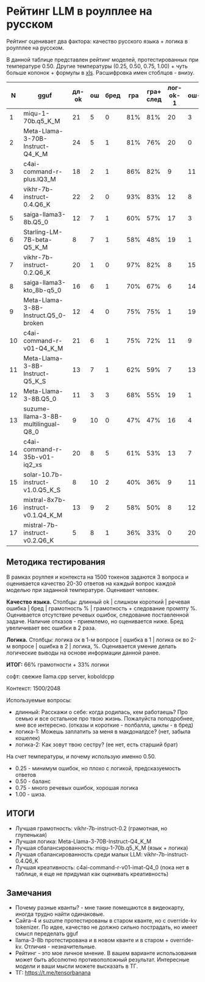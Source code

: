 ﻿# Рейтинг LLM в роулплее на русском

Рейтинг оценивает два фактора: качество русского языка + логика в роулплее на русском.

В данной таблице представлен рейтинг моделей, протестированных при температуре 0.50. Другие температуры (0.25, 0.50, 0.75, 1.00) + чуть больше колонок + формулы в [xls](https://github.com/Mozer/russian-llm-top/blob/main/%D1%80%D1%83%D1%81%D1%81%D0%BA%D0%B8%D0%B9-%D1%80%D0%B5%D0%B9%D1%82%D0%B8%D0%BD%D0%B3-llm-%D0%B2-%D1%80%D0%BE%D1%83%D0%BB%D0%BF%D0%BB%D0%B5%D0%B5.xlsx). Расшифровка имен стоблцов - внизу.


N | gguf | дл-ok | ош | бред | гра | гра+ след | лог-ok-1 | ош-1 | лог-ok-2 | ош-2 | лог | итог
--- | --- | --- | --- | --- | --- | --- | --- | --- | --- | --- | --- | ---
1 | miqu-1-70b.q5_K_M | 21 | 5 | 0 | 81% | 81% | 20 | 3 | 19 | 1 | 91% | 83%
2 | Meta-Llama-3-70B-Instruct-Q4_K_M | 24 | 5 | 1 | 81% | 76% | 20 | 0 | 20 | 0 | 100% | 83%
3 | c4ai-command-r-plus.IQ3_M | 18 | 2 | 1 | 86% | 82% | 9 | 11 | 19 | 1 | 70% | 77%
4 | vikhr-7b-instruct-0.4.Q6_K | 22 | 2 | 0 | 93% | 83% | 12 | 8 | 0 | 20 | 30% | 65%
5 | saiga-llama3-8b.Q5_0 | 12 | 7 | 1 | 60% | 57% | 17 | 3 | 13 | 7 | 75% | 62%
6 | Starling-LM-7B-beta-Q5_K_M | 8 | 7 | 1 | 58% | 48% | 19 | 1 | 17 | 3 | 90% | 61%
7 | vikhr-7b-instruct-0.2.Q6_K | 20 | 1 | 0 | 97% | 82% | 8 | 15 | 1 | 20 | 20% | 61%
8 | saiga-llama3-kto_8b-q5_0 | 16 | 6 | 1 | 70% | 67% | 6 | 14 | 14 | 6 | 50% | 61%
9 | Meta-Llama-3-8B-Instruct.Q5_0-broken | 12 | 4 | 0 | 75% | 75% | 1 | 19 | 12 | 8 | 33% | 60%
10 | c4ai-command-r-v01-Q4_K_M | 21 | 6 | 1 | 75% | 72% | 11 | 9 | 1 | 19 | 30% | 58%
11 | Meta-Llama-3-8B-Instruct-Q5_K_S | 13 | 7 | 1 | 62% | 59% | 7 | 13 | 13 | 7 | 50% | 56%
12 | Meta-Llama-3-8B.Q5_0 | 11 | 3 | 3 | 68% | 55% | 19 | 1 | 1 | 19 | 50% | 53%
13 | suzume-llama-3-8B-multilingual-Q8_0 | 9 | 10 | 0 | 47% | 47% | 16 | 4 | 6 | 14 | 55% | 49%
14 | c4ai-command-r-35b-v01-iq2_xs | 20 | 8 | 5 | 61% | 53% | 13 | 7 | 3 | 17 | 40% | 48%
15 | solar-10.7b-instruct-v1.0.Q5_K_S | 8 | 10 | 2 | 40% | 36% | 9 | 11 | 19 | 1 | 70% | 47%
16 | mixtral-8x7b-instruct-v0.1.Q4_K_M | 13 | 9 | 2 | 58% | 50% | 8 | 12 | 9 | 11 | 43% | 47%
17 | mistral-7b-instruct-v0.2.Q6_K | 5 | 8 | 1 | 36% | 33% | 0 | 20 | 13 | 7 | 33% | 33%

## Методика тестирования
В рамках роулпея и контекста на 1500 токенов задаются 3 вопроса и оценивается качество 20-30 ответов на каждый вопрос каждой моделью при заданной температуре. Оценивает человек.

**Качество языка.** Столбцы: длинный ok | слишком короткий | речевая ошибка | бред | грамотность % | грамотность + следование промпту %. Оценивается отсутствие речевых ошибок, следование поставленной задаче. Наличие отказов - приемлемо, но оценивается ниже. Бред увеличивает вес ошибки в 2 раза.

**Логика.** Столбцы: логика ок в 1-м вопросе | ошибка в 1 | логика ок во 2-м вопросе | ошибка в 2 | логика, %. Оценивается умение делать логические выводы на основе информации данной ранее.

**ИТОГ:** 66% грамотности + 33% логики

софт: свежие llama.cpp server, koboldcpp

Контекст: 1500/2048

Используемые вопросы:
- длинный: Расскажи о себе: когда родилась, кем работаешь? Про семью и все остальное про твою жизнь. Пожалуйста поподробнее, мне все интересно. (отказы и короткие - полбалла, циклы - в бред)
- логика-1:	Можешь заплатить за меня в макдоналдсе? (нет, забыла кошелек)
- логика-2:	Как зовут твою сестру? (ее нет, есть старший брат)

На счет температуры, и почему использую именно 0.50.
- 0.25 - минимум ошибок, но плохо с логикой, предсказуемость ответов
- 0.50 - баланс
- 0.75 - много речевых ошибок, хорошая логика
- 1.00 - шиза.

## ИТОГИ

- Лучшая грамотность: vikhr-7b-instruct-0.2 (грамотная, но глупенькая)
- Лучшая логика: Meta-Llama-3-70B-Instruct-Q4_K_M
- Лучшая сбалансированность: miqu-1-70b.q5_K_M (язык + логика)
- Лучшая сбалансированность среди малых LLM: vikhr-7b-instruct-0.4.Q6_K
- Лучшая креативность: c4ai-command-r-v01-imat-Q4_0 (пока нет в таблице, я еще не придумал как оценивать креативность)

## Замечания

- Почему разные кванты? - мне такие помещаются в видеокарту, иногда трудно найти одинаковые.
- Сайга-4 и suzume протестированы в старом кванте, но с override-kv tokenizer. По идее, качество не должно сильно пострадать, но имеет смысл переделать gguf
- llama-3-8b протестирована и в новом кванте и в старом + override-kv. Отличия - незначительные.
- Рейтинг - это мое личное мнение. В вашем варианте использования может быть абсолютно противоположный результат. Интересные модели и ваши мысли можете высказать в ТГ.
- ТГ: https://t.me/tensorbanana